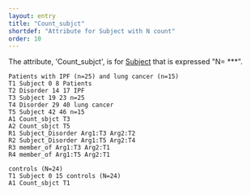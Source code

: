 ```yaml
---
layout: entry
title: "Count_subjct"
shortdef: "Attribute for Subject with N count"
order: 10
---
```


The attribute, 'Count_subjct', is for [Subject]() that is expressed "N= ***".

~~~ ann
Patients with IPF (n=25) and lung cancer (n=15)
T1 Subject 0 8 Patients
T2 Disorder 14 17 IPF
T3 Subject 19 23 n=25
T4 Disorder 29 40 lung cancer
T5 Subject 42 46 n=15
A1 Count_sbjct T3
A2 Count_sbjct T5
R1 Subject_Disorder Arg1:T3 Arg2:T2
R2 Subject_Disorder Arg1:T5 Arg2:T4
R3 member_of Arg1:T3 Arg2:T1
R4 member_of Arg1:T5 Arg2:T1
~~~
~~~ ann
controls (N=24)
T1 Subject 0 15 controls (N=24)
A1 Count_sbjct T1
~~~

<!--
-->
